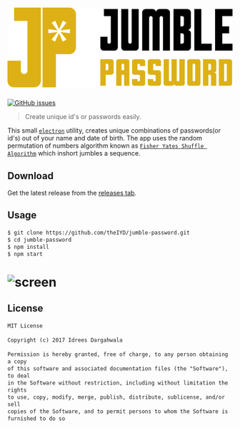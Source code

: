 # ![jumble](https://github.com/theIYD/jumble-password/blob/master/media/logo.png)

[![GitHub issues](https://img.shields.io/github/issues/theIYD/jumble-password.svg)](https://github.com/theIYD/jumble-password/issues)

> Create unique id's or passwords easily.

This small [`electron`](https://electronjs.org/) utility, creates unique combinations of passwords(or id's) out of your name and date of birth. The app uses the random permutation of numbers algorithm known as [`Fisher Yates Shuffle Algorithm`](https://en.wikipedia.org/wiki/Fisher%E2%80%93Yates_shuffle) which inshort jumbles a sequence. 


## Download

Get the latest release from the [releases tab](https://github.com/theIYD/jumble-password/releases).

## Usage

```
$ git clone https://github.com/theIYD/jumble-password.git
$ cd jumble-password
$ npm install
$ npm start

```

# ![screen](https://github.com/theIYD/jumble-password/blob/master/media/screen.gif)

## License

```
MIT License

Copyright (c) 2017 Idrees Dargahwala

Permission is hereby granted, free of charge, to any person obtaining a copy
of this software and associated documentation files (the "Software"), to deal
in the Software without restriction, including without limitation the rights
to use, copy, modify, merge, publish, distribute, sublicense, and/or sell
copies of the Software, and to permit persons to whom the Software is
furnished to do so

```
